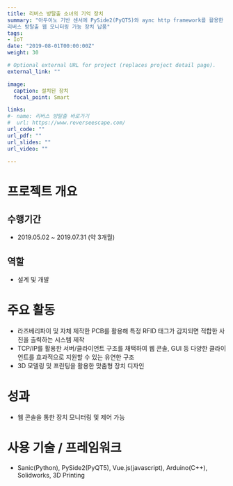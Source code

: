 ```yaml
---
title: 리버스 방탈출 소녀의 기억 장치
summary: "아두이노 기반 센서에 PySide2(PyQT5)와 aync http framework를 활용한 MSA 기반 방탈출용 장치 설계 및 제작.<br/>
리버스 방탈출 웹 모니터링 가능 장치 납품"
tags:
- IoT
date: "2019-08-01T00:00:00Z"
weight: 30

# Optional external URL for project (replaces project detail page).
external_link: ""

image:
  caption: 설치된 장치
  focal_point: Smart

links:
#- name: 리버스 방탈출 바로가기
#  url: https://www.reverseescape.com/
url_code: ""
url_pdf: ""
url_slides: ""
url_video: ""

---
```


# 프로젝트 개요
## 수행기간
- 2019.05.02 ~ 2019.07.31 (약 3개월)

## 역할
- 설계 및 개발

# 주요 활동
- 라즈베리파이 및 자체 제작한 PCB를 활용해 특정 RFID 태그가 감지되면 적합한 사진을 출력하는 시스템 제작
- TCP/IP를 활용한 서버/클라이언트 구조를 채택하여 웹 콘솔, GUI 등 다양한 클라이언트를 효과적으로 지원할 수 있는 유연한 구조
- 3D 모델링 및 프린팅을 활용한 맞춤형 장치 디자인


# 성과
- 웹 콘솔을 통한 장치 모니터링 및 제어 가능

# 사용 기술 / 프레임워크
- Sanic(Python), PySide2(PyQT5), Vue.js(javascript), Arduino(C++), Solidworks, 3D Printing
